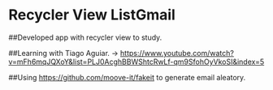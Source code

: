 # Recycler View ListGmail

##Developed app with recycler view to study.


##Learning with Tiago Aguiar. -> https://www.youtube.com/watch?v=mFh6mqJQXoY&list=PLJ0AcghBBWShtcRwLf-qm9SfohOyVkoSI&index=5

##Using https://github.com/moove-it/fakeit to generate email aleatory.
